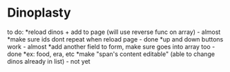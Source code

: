 # Dinoplasty

to do:
*reload dinos + add to page (will use reverse func on array) - almost
*make sure ids dont repeat when reload page - done
*up and down buttons work - almost
*add another field to form, make sure goes into array too - done
  *ex: food, era, etc
*make "span's content editable" (able to change dinos already in list) - not yet
